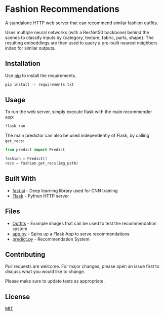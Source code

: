 # Fashion Recommendations

A standalone HTTP web server that can recommend similar fashion outfits.

Uses multiple neural networks (with a ResNet50 backbone) behind the scenes to classify inputs by {category, texture, fabric, parts, shape}. The resulting embeddings are then used to query a pre-built nearest neighbors index for similar outputs.


## Installation

Use [pip](https://pip.pypa.io/en/stable/) to install the requirements.

```bash
pip install -r requirements.txt
```

## Usage

To run the web server, simply execute flask with the main recommender app:

```sh
flask run
```

The main predictor can also be used independently of Flask, by calling `get_recs`:

```python
from predict import Predict

fashion = Predict()
recs = fashion.get_recs(img_path)
```

## Built With

* [fast.ai](https://www.fast.ai/) - Deep learning library used for CNN training
* [Flask](http://flask.pocoo.org/) - Python HTTP server

## Files
* [Outfits](https://github.com/sds-arch-cert/Fasion_serving_edu/tree/main/Outfits) - Example images that can be used to test the recommendation system 
* [app.py](https://github.com/sds-arch-cert/Fasion_serving_edu/blob/main/app.py) - Spins up a Flask App to serve recommendations 
* [predict.py](https://github.com/sds-arch-cert/Fasion_serving_edu/blob/main/predict.py) - Recommendation System

## Contributing
Pull requests are welcome. For major changes, please open an issue first to discuss what you would like to change.

Please make sure to update tests as appropriate.

## License
[MIT](https://choosealicense.com/licenses/mit/)
